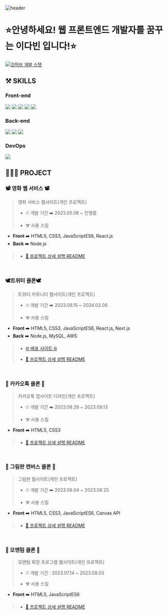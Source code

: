 <!-- ---------- ---------- ---------- ---------- ---------- 메인 헤더 ---------- ---------- ---------- ---------- ---------- -->
![header](https://capsule-render.vercel.app/api?type=waving&color=gradient&weight=500&height=300&section=header&text=✨Hello,Everyone!!✨&fontSize=60)

# ⭐안녕하세요! 웹 프론트엔드 개발자를 꿈꾸는 이다빈 입니다!⭐
<!-- 깃허브 스탯 표기(순위 대신 깃허브 로고 표시) -->
[![깃허브 개발 스탯](https://github-readme-stats.vercel.app/api?username=Yeon-seong&count_private=true&show_icons=true&theme=ambient_gradient&weight=50&height=200&rank_icon=github)](https://github.com/anuraghazra/github-readme-stats)
<br>

## ⚒️ SKILLS
### Front-end
<img src="https://img.shields.io/badge/HTML5-E34F26?style=for-the-badge&logo=html5&logoColor=white"/> <img src="https://img.shields.io/badge/CSS3-1572B6?style=for-the-badge&logo=CSS3&logoColor=white"> <img src="https://img.shields.io/badge/JavaScript-F7DF1E?style=for-the-badge&logo=JavaScript&logoColor=white"/>
<img src="https://img.shields.io/badge/React-20232A?style=for-the-badge&logo=react&logoColor=61DAFB"/> <img src="https://img.shields.io/badge/Next.js-000?logo=nextdotjs&logoColor=fff&style=for-the-badge"/>
### Back-end
<img src="https://img.shields.io/badge/Node.js-43853D?style=for-the-badge&logo=node.js&logoColor=white"/> <img src="https://img.shields.io/badge/MySQL-005C84?style=for-the-badge&logo=mysql&logoColor=white"/> <img src="https://img.shields.io/badge/Amazon_AWS-FF9900?style=for-the-badge&logo=amazonaws&logoColor=white"/>
### DevOps
<img src="https://img.shields.io/badge/GitHub-100000?style=for-the-badge&logo=github&logoColor=white"/>


## 👩🏻‍💻 PROJECT
### 📽 영화 웹 서비스 📽
> 영화 서비스 웹사이트(개인 프로젝트)
> * <p>⏱ 개발 기간 ➡️ 2023.05.08 ~ 진행중</p>
> * <p>⚒️ 사용 스킬</p>
  * <b>Front</b> ➡️ HTML5, CSS3, JavaScriptES6, React.js
  * <b>Back</b> ➡️ Node.js
> * <a href="https://github.com/Yeon-seong/react-movie-web"> <p>🔗 프로젝트 상세 설명 README</p> </a>
<br>

### 🕊트위터 클론🕊
> 트위터 커뮤니티 웹사이트(개인 프로젝트)
> * <p>⏱ 개발 기간 ➡️ 2023.09.15 ~ 2024.02.08</p>
> * <p>⚒️ 사용 스킬 </p>
  * <b>Front</b> ➡️ HTML5, CSS3, JavaScriptES6, React.js, Next.js
  * <b>Back</b> ➡️ Node.js, MySQL, AWS
> * <a href="http://nodebird.xyz/"> <p>🌐 배포 사이트 🌐</p> </a>
> * <a href="https://github.com/Yeon-seong/react-nodebird"> <p>🔗 프로젝트 상세 설명 README</p> </a>
<br>

### 💬 카카오톡 클론 💬
> 카카오톡 앱사이트 디자인(개인 프로젝트)
> * <p>⏱ 개발 기간 ➡️ 2023.08.28 ~ 2023.09.13</p>
> * <p>⚒️ 사용 스킬</p>
  * <b>Front</b> ➡️ HTML5, CSS3
> * <a href="https://github.com/Yeon-seong/FrontEnd_Project"> <p>🔗 프로젝트 상세 설명 README</p> </a>
<br>

### 🎨 그림판 캔버스 클론 🎨
> 그림판 웹사이트(개인 프로젝트)
> * <p>⏱ 개발 기간 ➡️ 2023.08.04 ~ 2023.08.25</p>
> * <p>⚒️ 사용 스킬</p>
  * <b>Front</b> ➡️ HTML5, CSS3, JavaScriptES6, Canvas API
> * <a href="https://github.com/Yeon-seong/FrontEnd_Project"> <p>🔗 프로젝트 상세 설명 README</p> </a>
<br>

### 📒 모멘텀 클론 📒
> 모멘텀 확장 프로그램 웹사이트(개인 프로젝트)
> * <p>⏱ 개발 기간 : 2023.07.14 ~ 2023.08.03</p>
> * <p>⚒️ 사용 스킬</p>
  * <b>Front</b> ➡️ HTML5, JavaScriptES6
> * <a href="https://github.com/Yeon-seong/FrontEnd_Project"> <p>🔗 프로젝트 상세 설명 README</p> </a>
<br>
